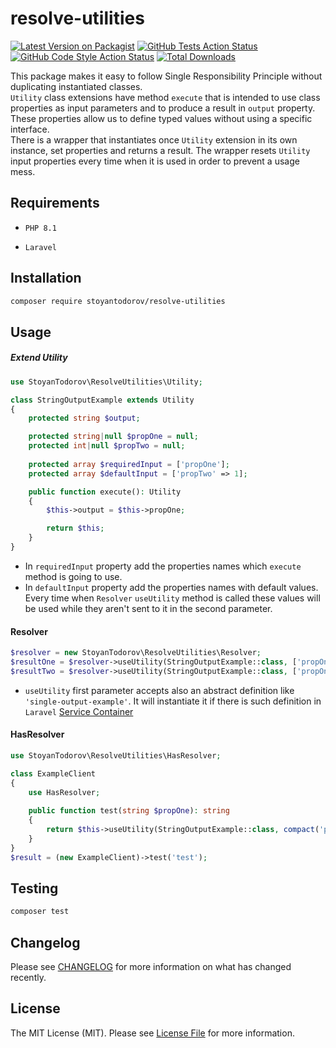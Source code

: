 # resolve-utilities

[![Latest Version on Packagist](https://img.shields.io/packagist/v/stoyantodorov/resolve-utilities.svg?style=flat-square)](https://packagist.org/packages/stoyantodorov/resolve-utilities)
[![GitHub Tests Action Status](https://img.shields.io/github/actions/workflow/status/stoyantodorov/resolve-utilities/run-tests.yml?branch=main&label=tests&style=flat-square)](https://github.com/stoyantodorov/resolve-utilities/actions?query=workflow%3Arun-tests+branch%3Amain)
[![GitHub Code Style Action Status](https://img.shields.io/github/actions/workflow/status/stoyantodorov/resolve-utilities/fix-php-code-style-issues.yml?branch=main&label=code%20style&style=flat-square)](https://github.com/stoyantodorov/resolve-utilities/actions?query=workflow%3A"Fix+PHP+code+style+issues"+branch%3Amain)
[![Total Downloads](https://img.shields.io/packagist/dt/stoyantodorov/resolve-utilities.svg?style=flat-square)](https://packagist.org/packages/stoyantodorov/resolve-utilities)

This package makes it easy to follow Single Responsibility Principle without duplicating instantiated classes. 
<br>
`Utility` class extensions have method `execute` that is intended to use class properties as input parameters and to produce a result in `output` property. These properties allow us to define typed values without using a specific interface. 
<br>
There is a wrapper that instantiates once `Utility` extension in its own instance, set properties and returns a result. The wrapper resets `Utility` input properties every time when it is used in order to prevent a usage mess. 

## Requirements

- `PHP 8.1`

- `Laravel`

## Installation

```bash
composer require stoyantodorov/resolve-utilities
```

## Usage

##### Extend Utility
```php
use StoyanTodorov\ResolveUtilities\Utility;

class StringOutputExample extends Utility
{
    protected string $output;

    protected string|null $propOne = null;
    protected int|null $propTwo = null;
    
    protected array $requiredInput = ['propOne'];
    protected array $defaultInput = ['propTwo' => 1];

    public function execute(): Utility
    {
        $this->output = $this->propOne;

        return $this;
    }
}
```
- In `requiredInput` property add the properties names which `execute` method is going to use.
- In `defaultInput` property add the properties names with default values. Every time when `Resolver` `useUtility` method is called these values will be used while they aren't sent to it in the second parameter.

#### Resolver

```php
$resolver = new StoyanTodorov\ResolveUtilities\Resolver;
$resultOne = $resolver->useUtility(StringOutputExample::class, ['propOne' => 'test']);
$resultTwo = $resolver->useUtility(StringOutputExample::class, ['propOne' => 'test', 'propTwo' => 100]);
```

- `useUtility` first parameter accepts also an abstract definition like `'single-output-example'`. It will instantiate it if there is such definition in `Laravel` 
[Service Container](https://laravel.com/docs/10.x/container)

#### HasResolver

```php
use StoyanTodorov\ResolveUtilities\HasResolver;

class ExampleClient 
{
    use HasResolver;
    
    public function test(string $propOne): string
    {
        return $this->useUtility(StringOutputExample::class, compact('propOne'));
    }
}
$result = (new ExampleClient)->test('test');
```

## Testing

```bash
composer test
```

## Changelog

Please see [CHANGELOG](CHANGELOG.md) for more information on what has changed recently.

## License

The MIT License (MIT). Please see [License File](LICENSE.md) for more information.
